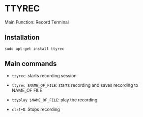 # TTYREC
Main Function: Record Terminal

## Installation
`sudo apt-get install ttyrec`

## Main commands
* `ttyrec`: starts recording session

* `ttyrec $NAME_OF_FILE`: starts recording and saves recording to NAME_OF FILE


* `ttyplay $NAME_OF_FILE`: play the recording

* `ctrl+D`: Stops recording

